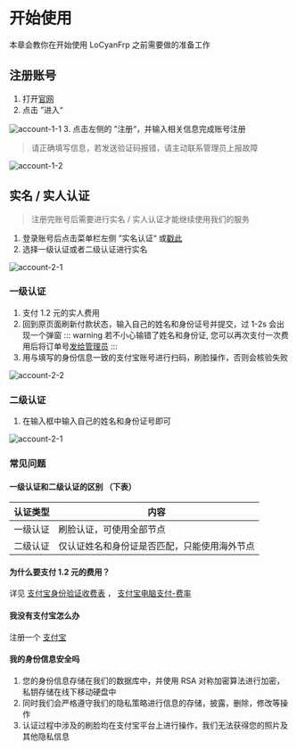 # 开始使用

本章会教你在开始使用 LoCyanFrp 之前需要做的准备工作

## 注册账号

1. 打开[官网](https://dashboard.locyanfrp.cn/)
2. 点击 ”进入“

![account-1-1](https://alist.locyan.cn/d/pics/docs/account-1-1.png)
3. 点击左侧的 ”注册“，并输入相关信息完成账号注册

> 请正确填写信息，若发送验证码报错，请主动联系管理员上报故障

![account-1-2](https://alist.locyan.cn/d/pics/docs/account-1-2.png)

## 实名 / 实人认证

> 注册完账号后需要进行实名 / 实人认证才能继续使用我们的服务

1. 登录账号后点击菜单栏左侧 ”实名认证“ 或[戳此](https://dashboard.locyanfrp.cn/realname)
2. 选择一级认证或者二级认证进行实名

![account-2-1](https://alist.locyan.cn/d/pics/docs/account-2-1.png)

### 一级认证
1. 支付 1.2 元的实人费用
2. 回到原页面刷新付款状态，输入自己的姓名和身份证号并提交，过 1-2s 会出现一个弹窗
::: warning
若不小心输错了姓名和身份证, 您可以再次支付一次费用后将订单号[发给管理员](/app/contact)
:::
3. 用与填写的身份信息一致的支付宝账号进行扫码，刷脸操作，否则会核验失败

![account-2-2](https://alist.locyan.cn/d/pics/docs/account-2-2.png)

### 二级认证
1. 在输入框中输入自己的姓名和身份证号即可

![account-2-1](https://alist.locyan.cn/d/pics/docs/account-2-1.png)

### 常见问题

#### 一级认证和二级认证的区别 （下表）
| 认证类型 | 内容 |
| - | - |
| 一级认证 | 刷脸认证，可使用全部节点 |
| 二级认证 | 仅认证姓名和身份证是否匹配，只能使用海外节点 |

#### 为什么要支付 1.2 元的费用？
详见 [支付宝身份验证收费表](https://help.aliyun.com/zh/id-verification/financial-grade-id-verification/product-overview/billing-overview#:~:text=H5%E9%A1%B5%E9%9D%A2%E6%8E%A5%E5%85%A5-,1%E5%85%83/%E6%AC%A1,-%E8%AE%A4%E8%AF%81%E6%88%90%E5%8A%9F%E6%95%B0)
， [支付宝电脑支付-费率](https://opendocs.alipay.com/open/270/105898?pathHash=b3b2b667&ref=api#%E8%B4%B9%E7%8E%87)

#### 我没有支付宝怎么办
注册一个 [支付宝](https://www.alipay.com)

#### 我的身份信息安全吗
1. 您的身份信息存储在我们的数据库中，并使用 RSA 对称加密算法进行加密，私钥存储在线下移动硬盘中
2. 同时我们会严格遵守我们的隐私策略进行信息的存储，披露，删除，修改等操作
3. 认证过程中涉及的刷脸均在支付宝平台上进行操作，我们无法获得您的照片及其他隐私信息